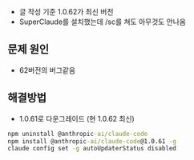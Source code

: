 - 글 작성 기준 1.0.62가 최신 버전
- SuperClaude를 설치했는데 /sc를 쳐도 아무것도 안나옴

## 문제 원인
- 62버전의 버그같음

## 해결방법
- 1.0.61로 다운그레이드 (현 1.0.62 최신)
```cmd
npm uninstall @anthropic-ai/claude-code
npm install @anthropic-ai/claude-code@1.0.61 -g
claude config set -g autoUpdaterStatus disabled
```

